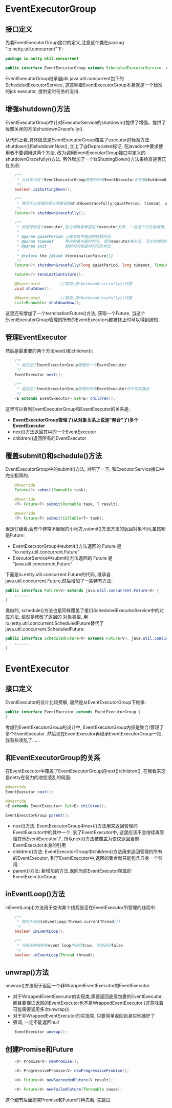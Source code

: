 # EventExecutorGroup

## 接口定义

先看EventExecutorGroup接口的定义,注意这个类在packag "io.netty.util.concurrent"下:

```java
package io.netty.util.concurrent

public interface EventExecutorGroup extends ScheduledExecutorService, AutoCloseable {}
```

EventExecutorGroup继承自jdk java.util.concurrent包下的ScheduledExecutorService, 这意味着EventExecutorGroup本身就是一个标准的jdk executor, 提供定时任务的支持.

## 增强shutdown()方法

EventExecutorGroup中针对ExecutorService的shutdown()提供了增强，提供了优雅关闭的方法shutdownGracefully().

从代码上看,具体做法是EventExecutorGroup覆盖了executor的标准方法shutdown()和shutdownNow(), 加上了@Deprecated标记. 在javadoc中要求使用者不要调用这两个方法, 改为调用EventExecutorGroup接口中定义的shutdownGracefully()方法. 另外增加了一个isShuttingDown()方法来检查是否正在关闭:

```java
    /**
     * 当且仅当这个EventExecutorGroup管理的所有EventExecutor正在被shutdownGracefully()方法优雅关闭或被已经被关闭.
     */
	boolean isShuttingDown();

    /**
     * 等同于以合理的默认参数调用shutdownGracefully(quietPeriod, timeout, unit)方法
     */
    Future<?> shutdownGracefully();

    /**
     * 发信号给这个executor,告之调用者希望这个executor关闭. 一旦这个方法被调用, isShuttingDown()方法就将开始返回true, 然后这个executor准备关闭自己. 和shutdown()不同, 优雅关闭保证在关闭之前,在静默时间(the quiet period, 通常是几秒钟)内没有任务提交. 如果在静默时间内有任务提交, 这个任务将被接受, 而静默时间将重头开始.
     *
     * @param quietPeriod 上面文档中描述的静默时间
     * @param timeout     等待的最大超时时间, 直到executor被关闭, 无论在静默时间内是否有任务被提交
     * @param unit        静默时间和超时时间的单位
     *
     * @return the {@link #terminationFuture()}
     */
    Future<?> shutdownGracefully(long quietPeriod, long timeout, TimeUnit unit);

    Future<?> terminationFuture();

    @Deprecated			//禁用,用shutdownGracefully()代替
    void shutdown();

    @Deprecated			//禁用,用shutdownGracefully()代替
    List<Runnable> shutdownNow();
```

这里还有增加了一个terminationFuture()方法, 获取一个Future, 当这个EventExecutorGroup管理的所有的EventExecutors都被终止时可以得到通知.

## 管理EventExecutor

然后是最重要的两个方法next()和children():

```java
    /**
     * 返回这个EventExecutorGroup管理的一个EventExecutor
     */
    EventExecutor next();

    /**
     * 返回这个EventExecutorGroup管理的所有EventExecutor的不可变集合
     */
    <E extends EventExecutor> Set<E> children();
```

这里可以看到EventExecutorGroup和EventExecutor的关系是:

- **EventExecutorGroup管理了(从对象关系上说是"聚合"了)多个EventExecutor**
- next()方法返回其中的一个EventExecutor
- children()返回所有的EventExecutor

## 覆盖submit()和schedule()方法

EventExecutorGroup中的submit()方法, 对照了一下, 和ExecutorService接口中完全相同的.

```java
    @Override
    Future<?> submit(Runnable task);

    @Override
    <T> Future<T> submit(Runnable task, T result);

    @Override
    <T> Future<T> submit(Callable<T> task);
```

但是仔细看,会有个非常不起眼的小地方,submit()方法方法的返回对象不同,虽然都是Future:

- EventExecutorGroup中submit()方法返回的 Future 是 "io.netty.util.concurrent.Future"
- ExecutorService中submit()方法返回的 Future 是 "java.util.concurrent.Future"

下面是io.netty.util.concurrent.Future的代码, 继承自java.util.concurrent.Future,然后增加了一些特有方法:

```java
public interface Future<V> extends java.util.concurrent.Future<V> {
	......
}
```

类似的, schedule()方法也是同样覆盖了接口ScheduledExecutorService中的对应方法, 依然是修改了返回的
对象类型, 用io.netty.util.concurrent.ScheduledFuture替代了java.util.concurrent.ScheduledFuture:

```java
public interface ScheduledFuture<V> extends Future<V>, java.util.concurrent.ScheduledFuture<V> {
	......
}
```

# EventExecutor

## 接口定义

EventExecutor的设计比较费解, 居然是从EventExecutorGroup下继承:

```java
public interface EventExecutor extends EventExecutorGroup {
}
```

考虑到EventExecutorGroup的设计中, EventExecutorGroup内部是聚合/管理了多个EventExecutor. 然后现在EventExecutor再继承EventExecutorGroup一把, 我有些凌乱了......

## 和EventExecutorGroup的关系

在EventExecutor中覆盖了EventExecutorGroup的next()/children(), 在我看来这是netty在努力的收拾凌乱的局面:

```java
@Override
EventExecutor next();

@Override
<E extends EventExecutor> Set<E> children();

EventExecutorGroup parent();
```

- next()方法: EventExecutorGroup中next()方法用来返回管理的EventExecutor中的其中一个, 到了EventExecutor中, 这里应该不会继续再管理其他EventExecutor了, 所以next()方法被覆盖为仅仅返回当前EventExecutor本身的引用
- children()方法: EventExecutorGroup中children()方法用来返回管理的所有的EventExecutor, 到了EventExecutor中,返回的集合就只能包含自身一个引用.
- parent()方法: 新增加的方法,返回当前EventExecutor所属的EventExecutorGroup

## inEventLoop()方法

inEventLoop()方法用于查询某个线程是否在EventExecutor所管理的线程中.

```java
    /**
     * 等同于调用inEventLoop(Thread.currentThread())
     */
    boolean inEventLoop();

    /**
     * 当给定的线程在event loop中返回true, 否则返回false
     */
    boolean inEventLoop(Thread thread);
```

## unwrap()方法

unwrap()方法用于返回一个非WrappedEventExecutor的EventExecutor.

- 对于WrappedEventExecutor的实现类,需要返回底层包裹的EventExecutor, 而且要保证返回的EventExecutor也不是WrappedEventExecutor (这意味着可能需要调用多次unwrap())
- 对于非WrappedEventExecutor的实现类, 只要简单返回自身实例就好了
- 强调, 一定不能返回null

```java
    EventExecutor unwrap();
```

## 创建Promise和Future

```java
    <V> Promise<V> newPromise();

    <V> ProgressivePromise<V> newProgressivePromise();

    <V> Future<V> newSucceededFuture(V result);

    <V> Future<V> newFailedFuture(Throwable cause);
```

这个细节后面研究Promise和Future时再先看, 先跳过.

